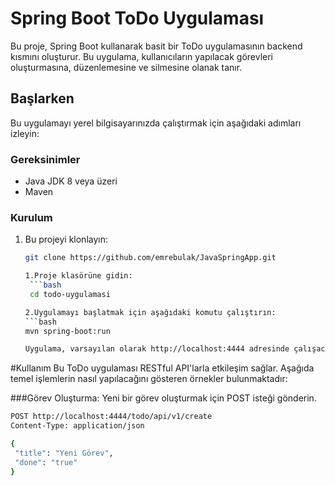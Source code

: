 # Spring Boot ToDo Uygulaması

Bu proje, Spring Boot kullanarak basit bir ToDo uygulamasının backend kısmını oluşturur. Bu uygulama, kullanıcıların yapılacak görevleri oluşturmasına, düzenlemesine ve silmesine olanak tanır.

## Başlarken

Bu uygulamayı yerel bilgisayarınızda çalıştırmak için aşağıdaki adımları izleyin:

### Gereksinimler

- Java JDK 8 veya üzeri
- Maven

### Kurulum

1. Bu projeyi klonlayın:

   ```bash
   git clone https://github.com/emrebulak/JavaSpringApp.git

   1.Proje klasörüne gidin:
    ```bash
    cd todo-uygulamasi
   
   2.Uygulamayı başlatmak için aşağıdaki komutu çalıştırın:
   ```bash
   mvn spring-boot:run

   Uygulama, varsayılan olarak http://localhost:4444 adresinde çalışacaktır. Tarayıcınızı veya API test aracınızı kullanarak bu adresi ziyaret edebilirsiniz.

#Kullanım
Bu ToDo uygulaması RESTful API'larla etkileşim sağlar. Aşağıda temel işlemlerin nasıl yapılacağını gösteren örnekler bulunmaktadır:

###Görev Oluşturma: Yeni bir görev oluşturmak için POST isteği gönderin.
 ```bash
POST http://localhost:4444/todo/api/v1/create
Content-Type: application/json

{
  "title": "Yeni Görev",
  "done": "true"
}
